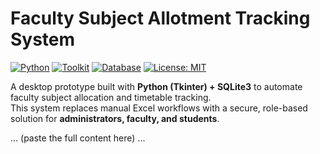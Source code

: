 # Faculty Subject Allotment Tracking System

[![Python](https://img.shields.io/badge/Python-3.9%2B-blue)]()
[![Toolkit](https://img.shields.io/badge/GUI-Tkinter-informational)]()
[![Database](https://img.shields.io/badge/DB-SQLite3-lightgrey)]()
[![License: MIT](https://img.shields.io/badge/License-MIT-green.svg)](LICENSE)

A desktop prototype built with **Python (Tkinter) + SQLite3** to automate faculty subject allocation and timetable tracking.  
This system replaces manual Excel workflows with a secure, role-based solution for **administrators, faculty, and students**.

... (paste the full content here) ...

